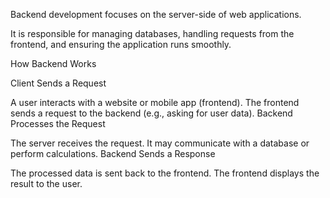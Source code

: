Backend development focuses on the server-side of web applications. 

It is responsible for managing databases, handling requests from the frontend, and ensuring the application runs smoothly.

How Backend Works

Client Sends a Request

A user interacts with a website or mobile app (frontend).
The frontend sends a request to the backend (e.g., asking for user data).
Backend Processes the Request

The server receives the request.
It may communicate with a database or perform calculations.
Backend Sends a Response

The processed data is sent back to the frontend.
The frontend displays the result to the user.